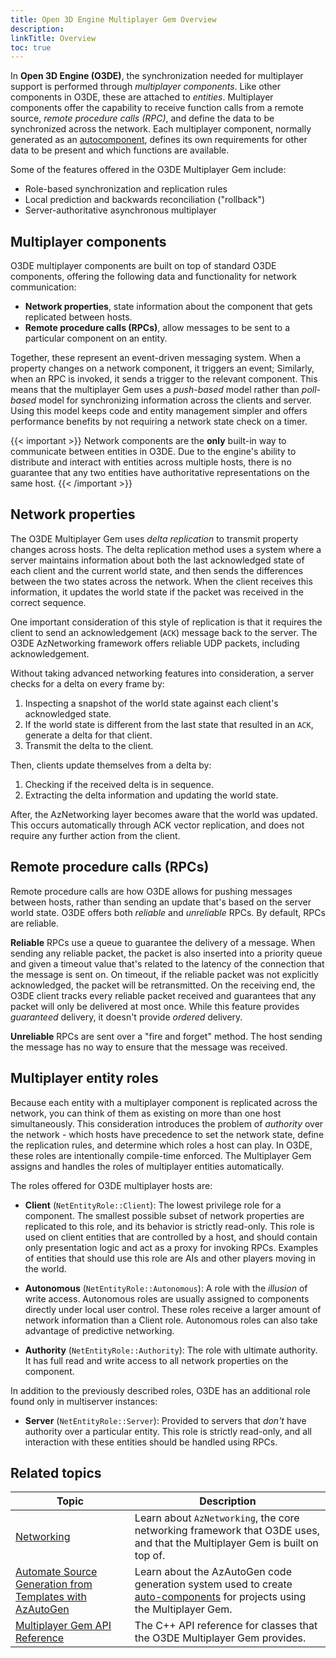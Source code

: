 ```yaml
---
title: Open 3D Engine Multiplayer Gem Overview
description:
linkTitle: Overview
toc: true
---
```


In **Open 3D Engine (O3DE)**, the synchronization needed for multiplayer support is performed through *multiplayer components*. Like other components in O3DE, these are attached to *entities*. Multiplayer components offer the capability to receive function calls from a remote source, *remote procedure calls (RPC)*, and define the data to be synchronized across the network. Each multiplayer component, normally generated as an [autocomponent](./autocomponents), defines its own requirements for other data to be present and which functions are available.

Some of the features offered in the O3DE Multiplayer Gem include:

* Role-based synchronization and replication rules
* Local prediction and backwards reconciliation ("rollback")
* Server-authoritative asynchronous multiplayer

## Multiplayer components

O3DE multiplayer components are built on top of standard O3DE components, offering the following data and functionality for network communication:

* **Network properties**, state information about the component that gets replicated between hosts.
* **Remote procedure calls (RPCs)**, allow messages to be sent to a particular component on an entity.

Together, these represent an event-driven messaging system. When a property changes on a network component, it triggers an event; Similarly, when an RPC is invoked, it sends a trigger to the relevant component. This means that the multiplayer Gem uses a *push-based* model rather than *poll-based* model for synchronizing information across the clients and server. Using this model keeps code and entity management simpler and offers performance benefits by not requiring a network state check on a timer.

{{< important >}}
Network components are the **only** built-in way to communicate between entities in O3DE. Due to the engine's ability to distribute and interact with entities across multiple hosts, there is no guarantee that any two entities have authoritative representations on the same host.
{{< /important >}}

## Network properties

The O3DE Multiplayer Gem uses *delta replication* to transmit property changes across hosts. The delta replication method uses a system where a server maintains information about both the last acknowledged state of each client and the current world state, and then sends the differences between the two states across the network. When the client receives this information, it updates the world state if the packet was received in the correct sequence.

One important consideration of this style of replication is that it requires the client to send an acknowledgement (`ACK`) message back to the server. The O3DE AzNetworking framework offers reliable UDP packets, including acknowledgement.

Without taking advanced networking features into consideration, a server checks for a delta on every frame by:

1. Inspecting a snapshot of the world state against each client's acknowledged state.
1. If the world state is different from the last state that resulted in an `ACK`, generate a delta for that client.
1. Transmit the delta to the client.

Then, clients update themselves from a delta by:

1. Checking if the received delta is in sequence.
1. Extracting the delta information and updating the world state.

After, the AzNetworking layer becomes aware that the world was updated. This occurs automatically through ACK vector replication, and does not require any further action from the client.

## Remote procedure calls (RPCs)

Remote procedure calls are how O3DE allows for pushing messages between hosts, rather than sending an update that's based on the server world state. O3DE offers both *reliable* and *unreliable* RPCs. By default, RPCs are reliable.

**Reliable** RPCs use a queue to guarantee the delivery of a message. When sending any reliable packet, the packet is also inserted into a priority queue and given a timeout value that's related to the latency of the connection that the message is sent on. On timeout, if the reliable packet was not explicitly acknowledged, the packet will be retransmitted. On the receiving end, the O3DE client tracks every reliable packet received and guarantees that any packet will only be delivered at most once. While this feature provides *guaranteed* delivery, it doesn't provide *ordered* delivery.

**Unreliable** RPCs are sent over a "fire and forget" method. The host sending the message has no way to ensure that the message was received.

## Multiplayer entity roles

Because each entity with a multiplayer component is replicated across the network, you can think of them as existing on more than one host simultaneously. This consideration introduces the problem of *authority* over the network - which hosts have precedence to set the network state, define the replication rules, and determine which roles a host can play. In O3DE, these roles are intentionally compile-time enforced. The Multiplayer Gem assigns and handles the roles of multiplayer entities automatically. 

The roles offered for O3DE multiplayer hosts are:

* **Client** (`NetEntityRole::Client`): The lowest privilege role for a component. The smallest possible subset of network properties are replicated to this role, and its behavior is strictly read-only. This role is used on client entities that are controlled by a host, and should contain only presentation logic and act as a proxy for invoking RPCs. Examples of entities that should use this role are AIs and other players moving in the world.

* **Autonomous** (`NetEntityRole::Autonomous`): A role with the _illusion_ of write access. Autonomous roles are usually assigned to components directly under local user control. These roles receive a larger amount of network information than a Client role. Autonomous roles can also take advantage of predictive networking.

* **Authority** (`NetEntityRole::Authority`): The role with ultimate authority. It has full read and write access to all network properties on the component.

In addition to the previously described roles, O3DE has an additional role found only in multiserver instances:

* **Server** (`NetEntityRole::Server`): Provided to servers that *don't* have authority over a particular entity. This role is strictly read-only, and all interaction with these entities should be handled using RPCs.

## Related topics

| Topic | Description |
|--|--|
| [Networking](/docs/user-guide/networking/) | Learn about `AzNetworking`, the core networking framework that O3DE uses, and that the Multiplayer Gem is built on top of. |
| [Automate Source Generation from Templates with AzAutoGen](/docs/user-guide/engine/autogen/) | Learn about the AzAutoGen code generation system used to create [auto-components](./autocomponents) for projects using the Multiplayer Gem. |
| [Multiplayer Gem API Reference](/docs/api/gems/multiplayer/) | The C++ API reference for classes that the O3DE Multiplayer Gem provides. |